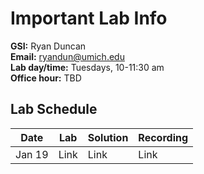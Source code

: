 # Important Lab Info

**GSI:** Ryan Duncan\
**Email:** ryandun@umich.edu\
**Lab day/time:** Tuesdays, 10-11:30 am\
**Office hour:** TBD

## Lab Schedule

Date | Lab | Solution | Recording
--- | --- | --- | ---
Jan 19 | Link | Link | Link

